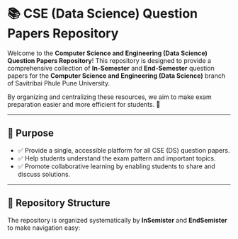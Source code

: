 # 📚 CSE (Data Science) Question Papers Repository

Welcome to the **Computer Science and Engineering (Data Science) Question Papers Repository**! This repository is designed to provide a comprehensive collection of **In-Semester** and **End-Semester** question papers for the **Computer Science and Engineering (Data Science)** branch of Savitribai Phule Pune University. 

By organizing and centralizing these resources, we aim to make exam preparation easier and more efficient for students. 🚀

---

## 🎯 **Purpose**
- ✅ Provide a single, accessible platform for all CSE (DS) question papers.  
- ✅ Help students understand the exam pattern and important topics.  
- ✅ Promote collaborative learning by enabling students to share and discuss solutions.  

---

## 📁 **Repository Structure**
The repository is organized systematically by **InSemister** and **EndSemister** to make navigation easy:

